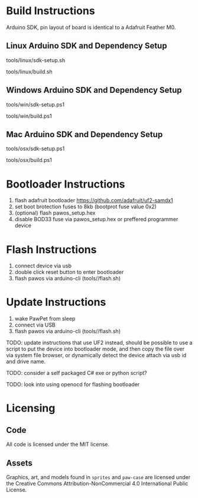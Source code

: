 # Build Instructions

Arduino SDK, pin layout of board is identical to a Adafruit Feather M0. 

## Linux Arduino SDK and Dependency Setup
tools/linux/sdk-setup.sh

tools/linux/build.sh

## Windows Arduino SDK and Dependency Setup
tools/win/sdk-setup.ps1

tools/win/build.ps1

## Mac Arduino SDK and Dependency Setup
tools/osx/sdk-setup.ps1

tools/osx/build.ps1

# Bootloader Instructions

1. flash adafruit bootloader https://github.com/adafruit/uf2-samdx1
2. set boot brotection fuses to 8kb (bootprot fuse value 0x2)
3. (optional) flash pawos_setup.hex
4. disable BOD33 fuse via pawos_setup.hex or preffered programmer device

# Flash Instructions

1. connect device via usb
2. double click reset button to enter bootloader
3. flash pawos via arduino-cli (tools/<plat>/flash.sh)

# Update Instructions
1. wake PawPet from sleep
2. connect via USB
3. flash pawos via arduino-cli (tools/<plat>/flash.sh)

TODO: update instructions that use UF2 instead, should be possible to use a script to put the device into bootloader mode, and then copy the file over via system file browser, or dynamically detect the device attach via usb id and drive name.

TODO: consider a self packaged C# exe or python script?

TODO: look into using openocd for flashing bootloader

# Licensing 

## Code
All code is licensed under the MIT license.

## Assets
Graphics, art, and models found in `sprites` and `paw-case` are licensed under the Creative Commons Attribution-NonCommercial 4.0 International Public License.  